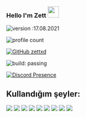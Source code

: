 ### Hello I'm Zett <img src = "https://cdn.discordapp.com/emojis/625936333248004096.png?v=1" high="20px" width="30px">

![version :17.08.2021](https://img.shields.io/badge/version-17.08.2021-informational) &nbsp;

![profile count](https://komarev.com/ghpvc/?username=zettxd&color=red)&nbsp;

[![GitHub zettxd](https://img.shields.io/github/followers/zettxd?label=follow&style=social)](https://github.com/Marcus-FX)&nbsp;

![build: passing](https://img.shields.io/badge/build-passing-success)

[![Discord Presence](https://lanyard-profile-readme.vercel.app/api/413746118380486668?theme=dark&bg=06154a&animated=true&hideDiscrim=false&borderRadius=20px)](https://discord.com/users/605095070395531315)

## Kullandığım şeyler:

<img src='https://img.shields.io/badge/JavaScript-323330?style=for-the-badge&logo=javascript&logoColor=F7DF1E'/>  <img src='https://img.shields.io/badge/HTML5-E34F26?style=for-the-badge&logo=html5&logoColor=white'/> <img src='https://img.shields.io/badge/CSS3-1572B6?style=for-the-badge&logo=css3&logoColor=white'/> <img src='https://img.shields.io/badge/MongoDB-white?style=for-the-badge&logo=mongodb&logoColor=4EA94B'/> <img src='https://img.shields.io/badge/SQLite-07405E?style=for-the-badge&logo=sqlite&logoColor=white'/> <img src='https://img.shields.io/badge/Node.js-339933?style=for-the-badge&logo=nodedotjs&logoColor=white'/> <img src='https://img.shields.io/badge/npm-CB3837?style=for-the-badge&logo=npm&logoColor=white'/>  <img src='https://img.shields.io/badge/Glitch-2800ff?style=for-the-badge&logo=glitch&logoColor=white'/> <img src='https://img.shields.io/badge/Visual_Studio_Code-0078D4?style=for-the-badge&logo=visual%20studio%20code&logoColor=white'/>
